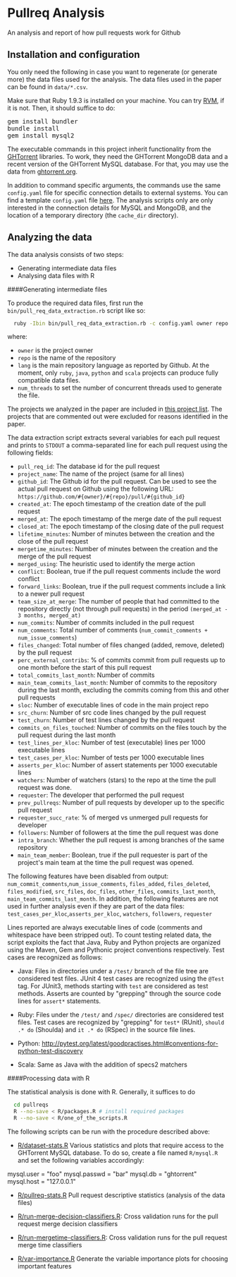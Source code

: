 # Pullreq Analysis

An analysis and report of how pull requests work for Github

## Installation and configuration

You only need the following in case you want to regenerate (or generate more)
the data files used for the analysis. The data files used in the paper can be
found in `data/*.csv`.

Make sure that Ruby 1.9.3 is installed on your machine. You can 
try [RVM](https://rvm.io/), if it is not. Then, it should suffice
to do:

<pre>
gem install bundler
bundle install
gem install mysql2
</pre>

The executable commands in this project inherit functionality from the
[GHTorrent](https://github.com/gousiosg/github-mirror) libraries. 
To work, they need the GHTorrent MongoDB data and a recent version of
the GHTorrent MySQL database. For that, you may use the data from
[ghtorrent.org](http://ghtorrent.org).

In addition to command specific arguments, the commands use the same
`config.yaml` file for specific connection details to external systems.  You
can find a template `config.yaml` file
[here](https://github.com/gousiosg/github-mirror/blob/master/config.yaml.tmpl).
The analysis scripts only are only interested in the connection details for
MySQL and MongoDB, and the location of a temporary directory 
(the `cache_dir` directory).

## Analyzing the data

The data analysis consists of two steps:

* Generating intermediate data files
* Analysing data files with R

####Generating intermediate files

To produce the required data files, first run the
`bin/pull_req_data_extraction.rb` script like so:

```bash
  ruby -Ibin bin/pull_req_data_extraction.rb -c config.yaml owner repo lang
```

where: 
* `owner` is the project owner
* `repo` is the name of the repository
* `lang` is the main repository language as reported by Github. At the moment,
only `ruby`, `java`, `python` and `scala` projects can produce fully compatible data files.
* `num_threads` to set the number of concurrent threads used to generate the
file.

The projects we analyzed in the paper are included in [this project list](projects.txt). The projects that are commented out were excluded
for reasons identified in the paper. 

The data extraction script extracts several variables
for each pull request and prints to `STDOUT` a comma-separated
line for each pull request using the following fields: 

* `pull_req_id`: The database id for the pull request
* `project_name`: The name of the project (same for all lines)
* `github_id`: The Github id for the pull request. Can be used to see the
actual pull request on Github using the following URL:
`https://github.com/#{owner}/#{repo}/pull/#{github_id}`
* `created_at`: The epoch timestamp of the creation date of the pull request
* `merged_at`: The epoch timestamp of the merge date of the pull request
* `closed_at`: The epoch timestamp of the closing date of the pull request
* `lifetime_minutes`: Number of minutes between the creation and the close of
the pull request
* `mergetime_minutes`: Number of minutes between the creation and the merge of
the pull request
* `merged_using`: The heuristic used to identify the merge action
* `conflict`: Boolean, true if the pull request comments include the word conflict
* `forward_links`: Boolean, true if the pull request comments include a link to
a newer pull request
* `team_size_at_merge`: The number of people that had committed to the
     repository directly (not through pull requests) in the period
     `(merged_at - 3 months, merged_at)`
* `num_commits`: Number of commits included in the pull request
* `num_comments`: Total number of comments (`num_commit_comments + num_issue_comments`)
* `files_changed`: Total number of files changed (added, remove, deleted) by the
pull request
* `perc_external_contribs`: % of commits commit from pull requests up to one month
before the start of this pull request
* `total_commits_last_month`: Number of commits
* `main_team_commits_last_month`: Number of commits to the repository during
the last month, excluding the commits coming from this and other pull requests
* `sloc`: Number of executable lines of code in the main project repo
* `src_churn`: Number of src code lines changed by the pull request
* `test_churn`: Number of test lines changed by the pull request
* `commits_on_files_touched`: Number of commits on the files touch by the
pull request during the last month
* `test_lines_per_kloc`: Number of test (executable) lines per 1000 executable lines
* `test_cases_per_kloc`: Number of tests per 1000 executable lines
* `asserts_per_kloc`: Number of assert statements per 1000 executable lines
* `watchers`: Number of watchers (stars) to the repo at the time the pull
request was done.
* `requester`: The developer that performed the pull request
* `prev_pullreqs`: Number of pull requests by developer up to the specific pull request
* `requester_succ_rate`: % of merged vs unmerged pull requests for developer
* `followers`: Number of followers at the time the pull request was done
* `intra_branch`: Whether the pull request is among branches of the same
repository
* `main_team_member`: Boolean, true if the pull requester is part of the
project's main team at the time the pull request was opened.

The following features have been disabled from output: `num_commit_comments`,`num_issue_comments`, `files_added`, `files_deleted`, `files_modified`,
`src_files`, `doc_files`, `other_files`, `commits_last_month`, `main_team_commits_last_month`. In addition, the following features are 
not used in further analysis even if they are part of the data files:
`test_cases_per_kloc`,`asserts_per_kloc`, `watchers`, `followers`, `requester`

Lines reported are always executable lines of code (comments and whitespace have
been stripped out). To count testing related data, the script exploits the
fact that Java, Ruby and Python projects are organized using the Maven, Gem and
Pythonic project conventions respectively. Test cases are recognized as follows:

* Java: Files in directories under a `/test/` branch of the file tree are
considered test files. JUnit 4 test cases are recognized using the `@Test`
tag. For JUnit3, methods starting with `test` are considered as test methods.
Asserts are counted by "grepping" through the source code lines for `assert*`
statements.

* Ruby: Files under the `/test/` and `/spec/` directories are considered
test files. Test cases are recognized by "grepping" for `test*` (RUnit),
`should .* do` (Shoulda) and `it .* do` (RSpec) in the source file lines.

* Python: http://pytest.org/latest/goodpractises.html#conventions-for-python-test-discovery

* Scala: Same as Java with the addition of specs2 matchers

####Processing data with R

The statistical analysis is done with R. Generally, it suffices to
do 

```bash
  cd pullreqs
  R --no-save < R/packages.R # install required packages
  R --no-save < R/one_of_the_scripts.R
```

The following scripts can be run with the procedure described above:

* [R/dataset-stats.R](https://github.com/gousiosg/pullreqs/blob/master/R/dataset-stats.R) Various statistics and plots that require access to the GHTorrent MySQL database. To do so, create a file named `R/mysql.R` and set the following variables accordingly:

mysql.user =  "foo"
mysql.passwd = "bar"
mysql.db = "ghtorrent"
mysql.host = "127.0.0.1"

* [R/pullreq-stats.R](https://github.com/gousiosg/pullreqs/blob/master/R/pullreq-stats.R) Pull request descriptive statistics (analysis of the data files)

* [R/run-merge-decision-classifiers.R](https://github.com/gousiosg/pullreqs/blob/master/R/run-merge-decision-classifiers.R): Cross validation runs for the 
pull request merge decision classifiers

* [R/run-mergetime-classifiers.R](https://github.com/gousiosg/pullreqs/blob/master/R/run-mergetime-classifiers.R): Cross validation runs for the 
pull request merge time classifiers

* [R/var-importance.R](https://github.com/gousiosg/pullreqs/blob/master/R/var-importance.R) Generate the variable importance plots for choosing important
features

